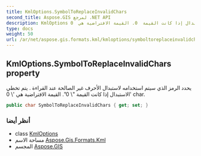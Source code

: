 ```yaml
---
title: KmlOptions.SymbolToReplaceInvalidChars
second_title: Aspose.GIS لمرجع .NET API
description: KmlOptions ملكية. يحدد الرمز الذي سيتم استخدامه لاستبدال الأحرف غير الصالحة عند القراءة . يتم تخطي الاستبدال إذا كانت القيمة  0. القيمة الافتراضية هي  0 char.
type: docs
weight: 50
url: /ar/net/aspose.gis.formats.kml/kmloptions/symboltoreplaceinvalidchars/
---
```

## KmlOptions.SymbolToReplaceInvalidChars property

يحدد الرمز الذي سيتم استخدامه لاستبدال الأحرف غير الصالحة عند القراءة . يتم تخطي الاستبدال إذا كانت القيمة "\ 0". القيمة الافتراضية هي '\ 0' char.

```csharp
public char SymbolToReplaceInvalidChars { get; set; }
```

### أنظر أيضا

* class [KmlOptions](../)
* مساحة الاسم [Aspose.Gis.Formats.Kml](../../kmloptions/)
* المجسم [Aspose.GIS](../../../)


